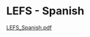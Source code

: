 # LEFS - Spanish

[LEFS_Spanish.pdf](LEFS%20-%20Spanish%20aa81c3b46c134f3a9451f3427a5de539/LEFS_Spanish.pdf)